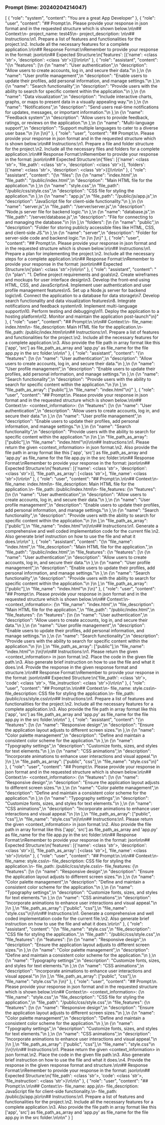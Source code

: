 ### Prompt (time: 20240204214047)

[
    {
        "role": "system",
        "content": "You are a great App Developer"
    },
    {
        "role": "user",
        "content": "## Prompt:\n. Please provide your response in json format and in the requested structure which is shown below.\n\n## Context:\n- project_name: test45\n- project_description: \n\n## Instructions:\n1. Prepare a list of features and functionalities for the project.\n2. Include all the necessary features for a complete application.\n\n## Response Format:\nRemember to provide your response in the format: json\n\n## Expected Structure:\n{'features': [{'name': <class 'str'>, 'description': <class 'str'>}]}\n\n\n"
    },
    {
        "role": "assistant",
        "content": "{\n  \"features\": [\n    {\n      \"name\": \"User authentication\",\n      \"description\": \"Allow users to create accounts, log in, and secure their data.\"\n    },\n    {\n      \"name\": \"User profile management\",\n      \"description\": \"Enable users to update their profiles, add personal information, and manage settings.\"\n    },\n    {\n      \"name\": \"Search functionality\",\n      \"description\": \"Provide users with the ability to search for specific content within the application.\"\n    },\n    {\n      \"name\": \"Data visualization\",\n      \"description\": \"Include interactive charts, graphs, or maps to present data in a visually appealing way.\"\n    },\n    {\n      \"name\": \"Notifications\",\n      \"description\": \"Send users real-time notifications for updates, messages, or important information.\"\n    },\n    {\n      \"name\": \"Feedback system\",\n      \"description\": \"Allow users to provide feedback, ratings, or reviews on the application.\"\n    },\n    {\n      \"name\": \"Multi-language support\",\n      \"description\": \"Support multiple languages to cater to a diverse user base.\"\n    }\n  ]\n}"
    },
    {
        "role": "user",
        "content": "## Prompt:\n. Please provide your response in json format and in the requested structure which is shown below.\n\n## Instructions:\n1. Prepare a file and folder structure for the project.\n2. Include all the necessary files and folders for a complete application.\n\n## Response Format:\nRemember to provide your response in the format: json\n\n## Expected Structure:\n{'files': [{'name': <class 'str'>, 'file_path': <class 'str'>, 'description': <class 'str'>}], 'folders': [{'name': <class 'str'>, 'description': <class 'str'>}]}\n\n\n"
    },
    {
        "role": "assistant",
        "content": "{\n  \"files\": [\n    {\n      \"name\": \"index.html\",\n      \"file_path\": \"/public/index.html\",\n      \"description\": \"Main HTML file for the application.\"\n    },\n    {\n      \"name\": \"style.css\",\n      \"file_path\": \"/public/css/style.css\",\n      \"description\": \"CSS file for styling the application.\"\n    },\n    {\n      \"name\": \"app.js\",\n      \"file_path\": \"/public/js/app.js\",\n      \"description\": \"JavaScript file for client-side functionality.\"\n    },\n    {\n      \"name\": \"server.js\",\n      \"file_path\": \"/server/server.js\",\n      \"description\": \"Node.js server file for backend logic.\"\n    },\n    {\n      \"name\": \"database.js\",\n      \"file_path\": \"/server/database.js\",\n      \"description\": \"File for connecting to and managing the database.\"\n    }\n  ],\n  \"folders\": [\n    {\n      \"name\": \"public\",\n      \"description\": \"Folder for storing publicly accessible files like HTML, CSS, and client-side JS.\"\n    },\n    {\n      \"name\": \"server\",\n      \"description\": \"Folder for server-side code and backend logic.\"\n    }\n  ]\n}"
    },
    {
        "role": "user",
        "content": "## Prompt:\n. Please provide your response in json format and in the requested structure which is shown below.\n\n## Instructions:\n1. Prepare a plan for implementing the project.\n2. Include all the necessary steps for a complete application.\n\n## Response Format:\nRemember to provide your response in the format: json\n\n## Expected Structure:\n{'plan': <class 'str'>}\n\n\n"
    },
    {
        "role": "assistant",
        "content": "{\n  \"plan\": \"1. Define project requirements and goals\\n2. Create wireframes and mockups for user interface design\\n3. Develop the front-end using HTML, CSS, and JavaScript\\n4. Implement user authentication and user profile management features\\n5. Set up a Node.js server for backend logic\\n6. Connect the application to a database for data storage\\n7. Develop search functionality and data visualization features\\n8. Integrate notifications and feedback system\\n9. Implement multi-language support\\n10. Perform testing and debugging\\n11. Deploy the application to a hosting platform\\n12. Monitor and maintain the application post-launch\"\n}"
    },
    {
        "role": "user",
        "content": "## Prompt:\n.\n\n## Context:\n- file_name: index.html\n- file_description: Main HTML file for the application.\n- file_path: /public/index.html\n\n## Instructions:\n1. Prepare a list of features and functionalities for the project.\n2. Include all the necessary features for a complete application.\n3. Also provide the file path in array format like this ['app', 'src'] as file_path_as_array and 'app.py' as file_name for the file app.py in the src folder.\n\n\n"
    },
    {
        "role": "assistant",
        "content": "{\n  \"features\": [\n    {\n      \"name\": \"User authentication\",\n      \"description\": \"Allow users to create accounts, log in, and secure their data.\"\n    },\n    {\n      \"name\": \"User profile management\",\n      \"description\": \"Enable users to update their profiles, add personal information, and manage settings.\"\n    },\n    {\n      \"name\": \"Search functionality\",\n      \"description\": \"Provide users with the ability to search for specific content within the application.\"\n    }\n  ],\n  \"file_path_as_array\": [\"public\"],\n  \"file_name\": \"index.html\"\n}"
    },
    {
        "role": "user",
        "content": "## Prompt:\n. Please provide your response in json format and in the requested structure which is shown below.\n\n## Context:\n- <context_information>: {\n  \"features\": [\n    {\n      \"name\": \"User authentication\",\n      \"description\": \"Allow users to create accounts, log in, and secure their data.\"\n    },\n    {\n      \"name\": \"User profile management\",\n      \"description\": \"Enable users to update their profiles, add personal information, and manage settings.\"\n    },\n    {\n      \"name\": \"Search functionality\",\n      \"description\": \"Provide users with the ability to search for specific content within the application.\"\n    }\n  ],\n  \"file_path_as_array\": [\"public\"],\n  \"file_name\": \"index.html\"\n}\n\n## Instructions:\n1. Please return the given <context_information> in json format.\n2. Also provide the file path in array format like this ['app', 'src'] as file_path_as_array and 'app.py' as file_name for the file app.py in the src folder.\n\n## Response Format:\nRemember to provide your response in the format: json\n\n## Expected Structure:\n{'features': [{'name': <class 'str'>, 'description': <class 'str'>}], 'file_path_as_array': [<class 'str'>], 'file_name': <class 'str'>}\n\n\n"
    },
    {
        "role": "user",
        "content": "## Prompt:\n.\n\n## Context:\n- file_name: index.html\n- file_description: Main HTML file for the application.\n- file_path: /public/index.html\n- file_features: {\n  \"features\": [\n    {\n      \"name\": \"User authentication\",\n      \"description\": \"Allow users to create accounts, log in, and secure their data.\"\n    },\n    {\n      \"name\": \"User profile management\",\n      \"description\": \"Enable users to update their profiles, add personal information, and manage settings.\"\n    },\n    {\n      \"name\": \"Search functionality\",\n      \"description\": \"Provide users with the ability to search for specific content within the application.\"\n    }\n  ],\n  \"file_path_as_array\": [\"public\"],\n  \"file_name\": \"index.html\"\n}\n\n## Instructions:\n1. Generate a comprehensive and well coded implementation code for the current file.\n2. Also generate brief instruction on how to use the file and what it does.\n\n\n"
    },
    {
        "role": "assistant",
        "content": "{\n  \"file_name\": \"index.html\",\n  \"file_description\": \"Main HTML file for the application.\",\n  \"file_path\": \"/public/index.html\",\n  \"file_features\": {\n    \"features\": [\n      {\n        \"name\": \"User authentication\",\n        \"description\": \"Allow users to create accounts, log in, and secure their data.\"\n      },\n      {\n        \"name\": \"User profile management\",\n        \"description\": \"Enable users to update their profiles, add personal information, and manage settings.\"\n      },\n      {\n        \"name\": \"Search functionality\",\n        \"description\": \"Provide users with the ability to search for specific content within the application.\"\n      }\n    ],\n    \"file_path_as_array\": [\"public\"],\n    \"file_name\": \"index.html\"\n  }\n}"
    },
    {
        "role": "user",
        "content": "## Prompt:\n. Please provide your response in json format and in the requested structure which is shown below.\n\n## Context:\n- <context_information>: {\n  \"file_name\": \"index.html\",\n  \"file_description\": \"Main HTML file for the application.\",\n  \"file_path\": \"/public/index.html\",\n  \"file_features\": {\n    \"features\": [\n      {\n        \"name\": \"User authentication\",\n        \"description\": \"Allow users to create accounts, log in, and secure their data.\"\n      },\n      {\n        \"name\": \"User profile management\",\n        \"description\": \"Enable users to update their profiles, add personal information, and manage settings.\"\n      },\n      {\n        \"name\": \"Search functionality\",\n        \"description\": \"Provide users with the ability to search for specific content within the application.\"\n      }\n    ],\n    \"file_path_as_array\": [\"public\"],\n    \"file_name\": \"index.html\"\n  }\n}\n\n## Instructions:\n1. Please return the given <context_information> in json format.\n2. Place the code in the given file path.\n3. Also generate brief instruction on how to use the file and what it does.\n4. Provide the response in the given response format and structure.\n\n## Response Format:\nRemember to provide your response in the format: json\n\n## Expected Structure:\n{'file_path': <class 'str'>, 'code': <class 'str'>, 'file_instruction': <class 'str'>}\n\n\n"
    },
    {
        "role": "user",
        "content": "## Prompt:\n.\n\n## Context:\n- file_name: style.css\n- file_description: CSS file for styling the application.\n- file_path: /public/css/style.css\n\n## Instructions:\n1. Prepare a list of features and functionalities for the project.\n2. Include all the necessary features for a complete application.\n3. Also provide the file path in array format like this ['app', 'src'] as file_path_as_array and 'app.py' as file_name for the file app.py in the src folder.\n\n\n"
    },
    {
        "role": "assistant",
        "content": "{\n  \"features\": [\n    {\n      \"name\": \"Responsive design\",\n      \"description\": \"Ensure the application layout adjusts to different screen sizes.\"\n    },\n    {\n      \"name\": \"Color palette management\",\n      \"description\": \"Define and maintain a consistent color scheme for the application.\"\n    },\n    {\n      \"name\": \"Typography settings\",\n      \"description\": \"Customize fonts, sizes, and styles for text elements.\"\n    },\n    {\n      \"name\": \"CSS animations\",\n      \"description\": \"Incorporate animations to enhance user interactions and visual appeal.\"\n    }\n  ],\n  \"file_path_as_array\": [\"public\", \"css\"],\n  \"file_name\": \"style.css\"\n}"
    },
    {
        "role": "user",
        "content": "## Prompt:\n. Please provide your response in json format and in the requested structure which is shown below.\n\n## Context:\n- <context_information>: {\n  \"features\": [\n    {\n      \"name\": \"Responsive design\",\n      \"description\": \"Ensure the application layout adjusts to different screen sizes.\"\n    },\n    {\n      \"name\": \"Color palette management\",\n      \"description\": \"Define and maintain a consistent color scheme for the application.\"\n    },\n    {\n      \"name\": \"Typography settings\",\n      \"description\": \"Customize fonts, sizes, and styles for text elements.\"\n    },\n    {\n      \"name\": \"CSS animations\",\n      \"description\": \"Incorporate animations to enhance user interactions and visual appeal.\"\n    }\n  ],\n  \"file_path_as_array\": [\"public\", \"css\"],\n  \"file_name\": \"style.css\"\n}\n\n## Instructions:\n1. Please return the given <context_information> in json format.\n2. Also provide the file path in array format like this ['app', 'src'] as file_path_as_array and 'app.py' as file_name for the file app.py in the src folder.\n\n## Response Format:\nRemember to provide your response in the format: json\n\n## Expected Structure:\n{'features': [{'name': <class 'str'>, 'description': <class 'str'>}], 'file_path_as_array': [<class 'str'>], 'file_name': <class 'str'>}\n\n\n"
    },
    {
        "role": "user",
        "content": "## Prompt:\n.\n\n## Context:\n- file_name: style.css\n- file_description: CSS file for styling the application.\n- file_path: /public/css/style.css\n- file_features: {\n  \"features\": [\n    {\n      \"name\": \"Responsive design\",\n      \"description\": \"Ensure the application layout adjusts to different screen sizes.\"\n    },\n    {\n      \"name\": \"Color palette management\",\n      \"description\": \"Define and maintain a consistent color scheme for the application.\"\n    },\n    {\n      \"name\": \"Typography settings\",\n      \"description\": \"Customize fonts, sizes, and styles for text elements.\"\n    },\n    {\n      \"name\": \"CSS animations\",\n      \"description\": \"Incorporate animations to enhance user interactions and visual appeal.\"\n    }\n  ],\n  \"file_path_as_array\": [\"public\", \"css\"],\n  \"file_name\": \"style.css\"\n}\n\n## Instructions:\n1. Generate a comprehensive and well coded implementation code for the current file.\n2. Also generate brief instruction on how to use the file and what it does.\n\n\n"
    },
    {
        "role": "assistant",
        "content": "{\n  \"file_name\": \"style.css\",\n  \"file_description\": \"CSS file for styling the application.\",\n  \"file_path\": \"/public/css/style.css\",\n  \"file_features\": {\n    \"features\": [\n      {\n        \"name\": \"Responsive design\",\n        \"description\": \"Ensure the application layout adjusts to different screen sizes.\"\n      },\n      {\n        \"name\": \"Color palette management\",\n        \"description\": \"Define and maintain a consistent color scheme for the application.\"\n      },\n      {\n        \"name\": \"Typography settings\",\n        \"description\": \"Customize fonts, sizes, and styles for text elements.\"\n      },\n      {\n        \"name\": \"CSS animations\",\n        \"description\": \"Incorporate animations to enhance user interactions and visual appeal.\"\n      }\n    ],\n    \"file_path_as_array\": [\"public\", \"css\"],\n    \"file_name\": \"style.css\"\n  }\n}"
    },
    {
        "role": "user",
        "content": "## Prompt:\n. Please provide your response in json format and in the requested structure which is shown below.\n\n## Context:\n- <context_information>: {\n  \"file_name\": \"style.css\",\n  \"file_description\": \"CSS file for styling the application.\",\n  \"file_path\": \"/public/css/style.css\",\n  \"file_features\": {\n    \"features\": [\n      {\n        \"name\": \"Responsive design\",\n        \"description\": \"Ensure the application layout adjusts to different screen sizes.\"\n      },\n      {\n        \"name\": \"Color palette management\",\n        \"description\": \"Define and maintain a consistent color scheme for the application.\"\n      },\n      {\n        \"name\": \"Typography settings\",\n        \"description\": \"Customize fonts, sizes, and styles for text elements.\"\n      },\n      {\n        \"name\": \"CSS animations\",\n        \"description\": \"Incorporate animations to enhance user interactions and visual appeal.\"\n      }\n    ],\n    \"file_path_as_array\": [\"public\", \"css\"],\n    \"file_name\": \"style.css\"\n  }\n}\n\n## Instructions:\n1. Please return the given <context_information> in json format.\n2. Place the code in the given file path.\n3. Also generate brief instruction on how to use the file and what it does.\n4. Provide the response in the given response format and structure.\n\n## Response Format:\nRemember to provide your response in the format: json\n\n## Expected Structure:\n{'file_path': <class 'str'>, 'code': <class 'str'>, 'file_instruction': <class 'str'>}\n\n\n"
    },
    {
        "role": "user",
        "content": "## Prompt:\n.\n\n## Context:\n- file_name: app.js\n- file_description: JavaScript file for client-side functionality.\n- file_path: /public/js/app.js\n\n## Instructions:\n1. Prepare a list of features and functionalities for the project.\n2. Include all the necessary features for a complete application.\n3. Also provide the file path in array format like this ['app', 'src'] as file_path_as_array and 'app.py' as file_name for the file app.py in the src folder.\n\n\n"
    }
]